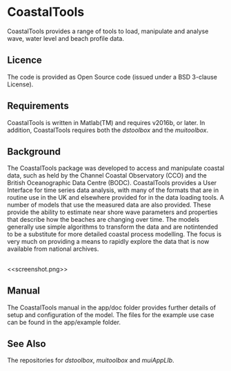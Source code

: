 # CoastalTools
CoastalTools provides a range of tools to load, manipulate and analyse wave, water level and beach profile data. 

## Licence
The code is provided as Open Source code (issued under a BSD 3-clause License).

## Requirements
CoastalTools is written in Matlab(TM) and requires v2016b, or later. In addition, CoastalTools requires both the _dstoolbox_ and the _muitoolbox_.

## Background
The CoastalTools package was developed to access and manipulate coastal data, such as held by the Channel Coastal Observatory (CCO) and the British Oceanographic Data Centre (BODC). CoastalTools provides a User Interface for time series data analysis, with many of the formats that are in routine use in the UK and elsewhere provided for in the data loading tools. A number of models that use the measured data are also provided. These provide the ability to estimate near shore wave parameters and properties that describe how the beaches are changing over time. The models generally use simple algorithms to transform the data and are notintended to be a substitute for more detailed coastal process modelling. The focus is very much on providing a means to rapidly explore the data that is now available from national archives.

##

<<screenshot.png>>

## Manual
The CoastalTools manual in the app/doc folder provides further details of setup and configuration of the model. The files for the example use case can be found in
the app/example folder. 

## See Also
The repositories for _dstoolbox_, _muitoolbox_ and _muiAppLIb_.